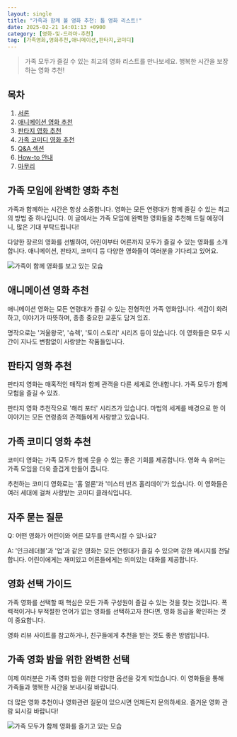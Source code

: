 ```yaml
---
layout: single
title: "가족과 함께 볼 영화 추천: 톱 영화 리스트!"
date: 2025-02-21 14:01:13 +0900
category: [영화-및-드라마-추천]
tag: [가족영화,영화추천,애니메이션,판타지,코미디]
---
```

  
> 가족 모두가 즐길 수 있는 최고의 영화 리스트를 만나보세요. 행복한 시간을 보장하는 영화 추천!

## 목차
1. [서론](#서론)
2. [애니메이션 영화 추천](#애니메이션-영화-추천)
3. [판타지 영화 추천](#판타지-영화-추천)
4. [가족 코미디 영화 추천](#가족-코미디-영화-추천)
5. [Q&A 섹션](#qa-섹션)
6. [How-to 안내](#how-to-안내)
7. [마무리](#마무리)

## 가족 모임에 완벽한 영화 추천

가족과 함께하는 시간은 항상 소중합니다. 영화는 모든 연령대가 함께 즐길 수 있는 최고의 방법 중 하나입니다. 이 글에서는 가족 모임에 완벽한 영화들을 추천해 드릴 예정이니, 많은 기대 부탁드립니다!


다양한 장르의 영화를 선별하여, 어린이부터 어른까지 모두가 즐길 수 있는 영화를 소개합니다. 애니메이션, 판타지, 코미디 등 다양한 영화들이 여러분을 기다리고 있어요.


![가족이 함께 영화를 보고 있는 모습](undefined)



## 애니메이션 영화 추천

애니메이션 영화는 모든 연령대가 즐길 수 있는 전형적인 가족 영화입니다. 색감이 화려하고, 이야기가 따뜻하며, 종종 중요한 교훈도 담겨 있죠.


명작으로는 '겨울왕국', '슈렉', '토이 스토리' 시리즈 등이 있습니다. 이 영화들은 모두 시간이 지나도 변함없이 사랑받는 작품들입니다.



## 판타지 영화 추천

판타지 영화는 매혹적인 매직과 함께 관객을 다른 세계로 안내합니다. 가족 모두가 함께 모험을 즐길 수 있죠.


판타지 영화 추천작으로 '해리 포터' 시리즈가 있습니다. 마법의 세계를 배경으로 한 이 이야기는 모든 연령층의 관객들에게 사랑받고 있습니다.



## 가족 코미디 영화 추천

코미디 영화는 가족 모두가 함께 웃을 수 있는 좋은 기회를 제공합니다. 영화 속 유머는 가족 모임을 더욱 즐겁게 만들어 줍니다.


추천하는 코미디 영화로는 '홈 얼론'과 '미스터 빈즈 홀리데이'가 있습니다. 이 영화들은 여러 세대에 걸쳐 사랑받는 코미디 클래식입니다.



## 자주 묻는 질문

Q: 어떤 영화가 어린이와 어른 모두를 만족시킬 수 있나요?


A: '인크레더블'과 '업'과 같은 영화는 모든 연령대가 즐길 수 있으며 강한 메시지를 전달합니다. 어린이에게는 재미있고 어른들에게는 의미있는 대화를 제공합니다.



## 영화 선택 가이드

가족 영화를 선택할 때 핵심은 모든 가족 구성원이 즐길 수 있는 것을 찾는 것입니다. 폭력적이거나 부적절한 언어가 없는 영화를 선택하고자 한다면, 영화 등급을 확인하는 것이 중요합니다.


영화 리뷰 사이트를 참고하거나, 친구들에게 추천을 받는 것도 좋은 방법입니다.



## 가족 영화 밤을 위한 완벽한 선택

이제 여러분은 가족 영화 밤을 위한 다양한 옵션을 갖게 되었습니다. 이 영화들을 통해 가족들과 행복한 시간을 보내시길 바랍니다.


더 많은 영화 추천이나 영화관련 질문이 있으시면 언제든지 문의하세요. 즐거운 영화 관람 되시길 바랍니다!


![가족 모두가 함께 영화를 즐기고 있는 모습](undefined)

